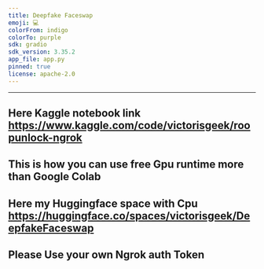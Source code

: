 ```yaml
---
title: Deepfake Faceswap
emoji: 💻
colorFrom: indigo
colorTo: purple
sdk: gradio
sdk_version: 3.35.2
app_file: app.py
pinned: true
license: apache-2.0
---
```


---
Here Kaggle notebook link
https://www.kaggle.com/code/victorisgeek/roopunlock-ngrok
---
This is how you can use free Gpu runtime more than Google Colab 
---
Here my Huggingface space with Cpu
https://huggingface.co/spaces/victorisgeek/DeepfakeFaceswap
---
Please Use your own 
Ngrok auth Token
---

